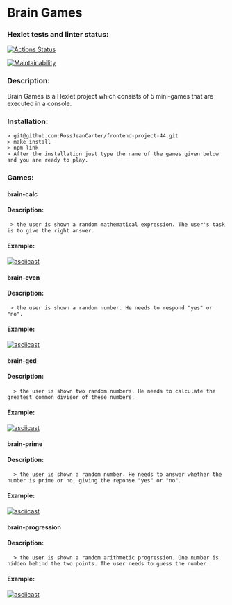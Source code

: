 # Brain Games

### Hexlet tests and linter status:
[![Actions Status](https://github.com/RossJeanCarter/frontend-project-44/workflows/hexlet-check/badge.svg)](https://github.com/RossJeanCarter/frontend-project-44/actions)

[![Maintainability](https://api.codeclimate.com/v1/badges/24d04c2cb6606b062a5a/maintainability)](https://codeclimate.com/github/RossJeanCarter/frontend-project-44/maintainability)

### Description:

 Brain Games is a Hexlet project which consists of 5 mini-games that are executed in a console. 

 ### Installation: 

    > git@github.com:RossJeanCarter/frontend-project-44.git
    > make install
    > npm link
    > After the installation just type the name of the games given below and you are ready to play.

 ### Games:

 #### brain-calc

 #### Description: 
     > the user is shown a random mathematical expression. The user's task is to give the right answer.

 #### Example:

[![asciicast](https://asciinema.org/a/o4kwaoc3Nsl2SHdubw7pfvBQF.svg)](https://asciinema.org/a/o4kwaoc3Nsl2SHdubw7pfvBQF)

   #### brain-even 

 #### Description: 
     > the user is shown a random number. He needs to respond "yes" or "no".

 #### Example:

[![asciicast](https://asciinema.org/a/dXXLYE1V3ZuzpzIdY3VNMCIMO.svg)](https://asciinema.org/a/dXXLYE1V3ZuzpzIdY3VNMCIMO)

   #### brain-gcd

 #### Description: 
      > the user is shown two random numbers. He needs to calculate the greatest common divisor of these numbers.

 #### Example:

[![asciicast](https://asciinema.org/a/8OMYXH3IaLDlIlNrs0RpqCs7P.svg)](https://asciinema.org/a/8OMYXH3IaLDlIlNrs0RpqCs7P)

   #### brain-prime

 #### Description: 
      > the user is shown a random number. He needs to answer whether the number is prime or no, giving the reponse "yes" or "no".

  #### Example:

[![asciicast](https://asciinema.org/a/ombGTHoY7XHVKGfyiIeNVfdsT.svg)](https://asciinema.org/a/ombGTHoY7XHVKGfyiIeNVfdsT)

   #### brain-progression

 #### Description: 
      > the user is shown a random arithmetic progression. One number is hidden behind the two points. The user needs to guess the number.

 #### Example:

[![asciicast](https://asciinema.org/a/3uuoQd8sDkEtwNAS03mRRKHAn.svg)](https://asciinema.org/a/3uuoQd8sDkEtwNAS03mRRKHAn)
